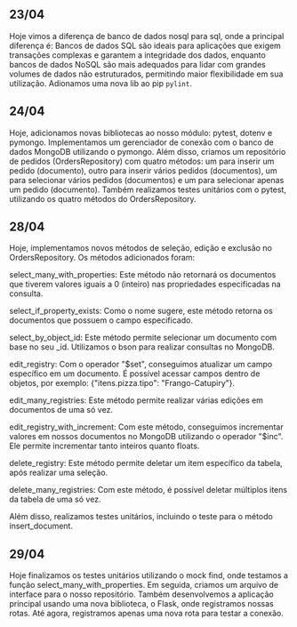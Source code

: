 ## 23/04

Hoje vimos a diferença de banco de dados nosql para sql, onde a principal diferença é: Bancos de dados SQL são ideais para aplicações que exigem transações complexas e garantem a integridade dos dados, enquanto bancos de dados NoSQL são mais adequados para lidar com grandes volumes de dados não estruturados, permitindo maior flexibilidade em sua utilização. Adionamos uma nova lib ao pip `pylint`.


## 24/04

Hoje, adicionamos novas bibliotecas ao nosso módulo: pytest, dotenv e pymongo. Implementamos um gerenciador de conexão com o banco de dados MongoDB utilizando o pymongo. Além disso, criamos um repositório de pedidos (OrdersRepository) com quatro métodos: um para inserir um pedido (documento), outro para inserir vários pedidos (documentos), um para selecionar vários pedidos (documentos) e um para selecionar apenas um pedido (documento). Também realizamos testes unitários com o pytest, utilizando os quatro métodos do OrdersRepository.


## 28/04

Hoje, implementamos novos métodos de seleção, edição e exclusão no OrdersRepository. Os métodos adicionados foram:

select_many_with_properties: Este método não retornará os documentos que tiverem valores iguais a 0 (inteiro) nas propriedades especificadas na consulta.

select_if_property_exists: Como o nome sugere, este método retorna os documentos que possuem o campo especificado.

select_by_object_id: Este método permite selecionar um documento com base no seu _id. Utilizamos o bson para realizar consultas no MongoDB.

edit_registry: Com o operador "$set", conseguimos atualizar um campo específico em um documento. É possível acessar campos dentro de objetos, por exemplo: {"itens.pizza.tipo": "Frango-Catupiry"}.

edit_many_registries: Este método permite realizar várias edições em documentos de uma só vez.

edit_registry_with_increment: Com este método, conseguimos incrementar valores em nossos documentos no MongoDB utilizando o operador "$inc". Ele permite incrementar tanto inteiros quanto floats.

delete_registry: Este método permite deletar um item específico da tabela, após realizar uma seleção.

delete_many_registries: Com este método, é possível deletar múltiplos itens da tabela de uma só vez.

Além disso, realizamos testes unitários, incluindo o teste para o método insert_document.


## 29/04

Hoje finalizamos os testes unitários utilizando o mock find, onde testamos a função select_many_with_properties. Em seguida, criamos um arquivo de interface para o nosso repositório. Também desenvolvemos a aplicação principal usando uma nova biblioteca, o Flask, onde registramos nossas rotas. Até agora, registramos apenas uma nova rota para testar a conexão.